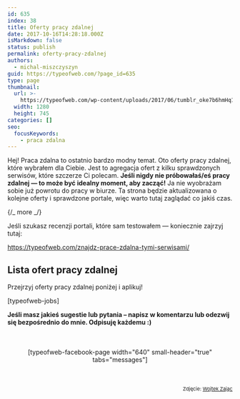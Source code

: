 ```yaml
---
id: 635
index: 38
title: Oferty pracy zdalnej
date: 2017-10-16T14:28:18.000Z
isMarkdown: false
status: publish
permalink: oferty-pracy-zdalnej
authors:
  - michal-miszczyszyn
guid: https://typeofweb.com/?page_id=635
type: page
thumbnail:
  url: >-
    https://typeofweb.com/wp-content/uploads/2017/06/tumblr_oke7b6hmHq1qz4jlco1_1280-2.jpg
  width: 1280
  height: 745
categories: []
seo:
  focusKeywords:
    - praca zdalna
---
```


Hej! Praca zdalna to ostatnio bardzo modny temat. Oto oferty pracy zdalnej, które wybrałem dla Ciebie. Jest to agregacja ofert z kilku sprawdzonych serwisów, które szczerze Ci polecam. <strong>Jeśli nigdy nie próbowałaś/eś pracy zdalnej — to może być idealny moment, aby zacząć!</strong> Ja nie wyobrażam sobie już powrotu do pracy w biurze. Ta strona będzie aktualizowana o kolejne oferty i sprawdzone portale, więc warto tutaj zaglądać co jakiś czas.

{/_ more _/}

Jeśli szukasz recenzji portali, które sam testowałem — koniecznie zajrzyj tutaj:

https://typeofweb.com/znajdz-prace-zdalna-tymi-serwisami/

<h2>Lista ofert pracy zdalnej</h2>
Przejrzyj oferty pracy zdalnej poniżej i aplikuj!

[typeofweb-jobs]

<strong>Jeśli masz jakieś sugestie lub pytania – napisz w komentarzu lub odezwij się bezpośrednio do mnie. Odpisuję każdemu :)</strong>

<div style="text-align: center; margin-top: 50px; margin-bottom: 50px;">[typeofweb-facebook-page width="640" small-header="true" tabs="messages"]</div>
<p style="text-align: right; font-size: 11px; margin: 0;">Zdjęcie: <a href="http://blog.wojtekzajac.com/post/156400904442" target="_blank" rel="noopener nofollow">Wojtek Zając</a></p>
